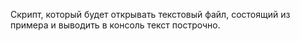 Cкрипт, который будет открывать текстовый файл, состоящий из примера и выводить в консоль текст построчно.
